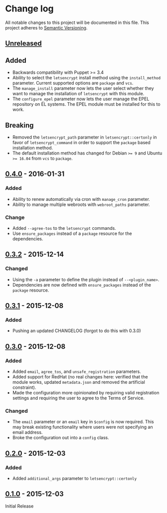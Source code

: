 # Change log
All notable changes to this project will be documented in this file. This project adheres to [Semantic Versioning](http://semver.org/).

## [Unreleased][unreleased]
## Added
- Backwards compatibility with Puppet >= 3.4
- Ability to select the `letsencrypt` install method using the `install_method` parameter. Current supported options are `package` and `vcs`.
- The `manage_install` parameter now lets the user select whether they want to manage the installation of `letsencrypt` with this module.
- The `configure_epel` parameter now lets the user manage the EPEL repository on EL systems. The EPEL module must be installed for this to work.

## Breaking
- Removed the `letsencrypt_path` parameter in `letsencrypt::certonly` in favor of `letsencrypt_command` in order to support the `package` based installation method.
- The default installation method has changed for Debian `>= 9` and Ubuntu `>= 16.04` from `vcs` to `package`.

## [0.4.0] - 2016-01-31
### Added
- Ability to renew automatically via cron with `manage_cron` parameter.
- Ability to manage multiple webroots with `webroot_paths` parameter.

### Change
- Added `--agree-tos` to the `letsencrypt` commands.
- Use `ensure_packages` instead of a `package` resource for the dependencies.

## [0.3.2] - 2015-12-14
### Changed
- Using the `-a` parameter to define the plugin instead of `--<plugin_name>`.
- Dependencies are now defined with `ensure_packages` instead of the `package` resource.

## [0.3.1] - 2015-12-08
### Added
- Pushing an updated CHANGELOG (forgot to do this with 0.3.0)

## [0.3.0] - 2015-12-08
### Added
- Added `email`, `agree_tos`, and `unsafe_registration` parameters.
- Added support for RedHat (no real changes here: verified that the module works, updated `metadata.json` and removed the artificial constraint).
- Made the configuration more opinionated by requiring valid registration settings and requiring the user to agree to the Terms of Service.

### Changed
- The `email` parameter or an `email` key in `$config` is now required. This may break existing functionality where users were not specifying an email address.
- Broke the configuration out into a `config` class.

## [0.2.0] - 2015-12-03
### Added
- Added `additional_args` parameter to `letsencrypt::certonly`

## [0.1.0] - 2015-12-03
Initial Release

[unreleased]: https://github.com/danzilio/puppet-letsencrypt/compare/v0.4.0...HEAD
[0.4.0]: https://github.com/danzilio/puppet-letsencrypt/compare/v0.3.2...v0.4.0
[0.3.2]: https://github.com/danzilio/puppet-letsencrypt/compare/v0.3.1...v0.3.2
[0.3.1]: https://github.com/danzilio/puppet-letsencrypt/compare/v0.3.0...v0.3.1
[0.3.0]: https://github.com/danzilio/puppet-letsencrypt/compare/v0.2.0...v0.3.0
[0.2.0]: https://github.com/danzilio/puppet-letsencrypt/compare/v0.1.0...v0.2.0
[0.1.0]: https://github.com/danzilio/puppet-letsencrypt/tree/v0.1.0
